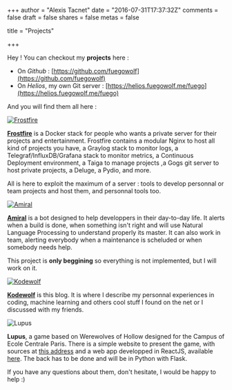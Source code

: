 +++
author = "Alexis Tacnet"
date = "2016-07-31T17:37:32Z"
comments = false
draft = false
shares = false
metas = false

title = "Projects"

+++

Hey ! You can checkout my **projects** here : 

* On _Github_ : [https://github.com/fuegowolf](https://github.com/fuegowolf) 
* On _Helios_, my own Git server : [https://helios.fuegowolf.me/fuego](https://helios.fuegowolf.me/fuego)

And you will find them all here :

[![Frostfire](/images/frostfire.png)](https://github.com/fuegowolf/frostfire)

[**Frostfire**](https://github.com/fuegowolf/frostfire) is a Docker stack for people who wants a private server for their projects and entertainment. Frostfire contains a modular Nginx to host all kind of projects you have, a Graylog stack to monitor logs, a Telegraf/InfluxDB/Grafana stack to monitor metrics, a Continuous Deployment environment, a Taiga to manage projects ,a Gogs git server to host private projects, a Deluge, a Pydio, and more.

All is here to exploit the maximum of a server : tools to develop personnal or team projects and host them, and personnal tools too.

[![Amiral](/images/amiral.png)](https://helios.fuegowolf.me/fuego/amiral)

[**Amiral**](https://helios.fuegowolf.me/fuego/amiral) is a bot designed to help developpers in their day-to-day life. It alerts when a build is done, when something isn't right and will use Natural Language Processing to understand properly its master. It can also work in team, alerting everybody when a maintenance is scheluded or when somebody needs help.

This project is **only beggining** so everything is not implemented, but I will work on it.

[![Kodewolf](/images/kodewolf.png)](https://kodewolf.com)

[**Kodewolf**](https://kodewolf.com) is this blog. It is where I describe my personnal experiences in coding, machine learning and others cool stuff I found on the net or I discussed with my friends.

![Lupus](/images/lupus.png)

**Lupus**, a game based on Werewolves of Hollow designed for the Campus of Ecole Centrale Paris. There is a simple website to present the game, with sources at [this address](https://helios.fuegowolf.me/fuego/lupus-website) and a web app developped in ReactJS, available [here](https://helios.fuegowolf.me/fuego/lupus-front-web). The back has to be done and will be in Python with Flask.

If you have any questions about them, don't hesitate, I would be happy to help :)